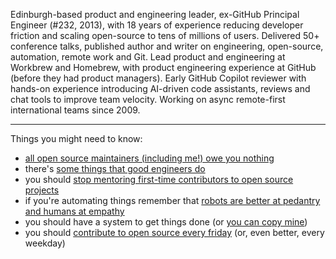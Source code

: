 Edinburgh-based product and engineering leader, ex-GitHub Principal Engineer (#232, 2013), with 18 years of experience reducing developer friction and scaling open-source to tens of millions of users. Delivered 50+ conference talks, published author and writer on engineering, open-source, automation, remote work and Git. Lead product and engineering at Workbrew and Homebrew, with product engineering experience at GitHub (before they had product managers). Early GitHub Copilot reviewer with hands-on experience introducing AI-driven code assistants, reviews and chat tools to improve team velocity. Working on async remote-first international teams since 2009.

---

Things you might need to know:

- [all open source maintainers (including me!) owe you nothing](https://mikemcquaid.com/2018/03/19/open-source-maintainers-owe-you-nothing/)
- there's [some things that good engineers do](https://mikemcquaid.com/2019/10/21/some-things-good-engineers-do/)
- you should [stop mentoring first-time contributors to open source projects](https://mikemcquaid.com/2019/02/16/stop-mentoring-first-time-contributors/)
- if you're automating things remember that [robots are better at pedantry and humans at empathy](https://mikemcquaid.com/2018/06/05/robot-pedantry-human-empathy/)
- you should have a system to get things done (or [you can copy mine](https://mikemcquaid.com/2015/05/24/how-i-get-things-done/))
- you should [contribute to open source every friday](https://github.blog/2017-06-27-contribute-on-open-source-friday/) (or, even better, every weekday)
